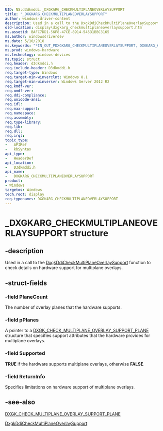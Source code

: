 ```yaml
---
UID: NS:d3dkmddi._DXGKARG_CHECKMULTIPLANEOVERLAYSUPPORT
title: "_DXGKARG_CHECKMULTIPLANEOVERLAYSUPPORT"
author: windows-driver-content
description: Used in a call to the DxgkDdiCheckMultiPlaneOverlaySupport function to check details on hardware support for multiplane overlays.
old-location: display\dxgkarg_checkmultiplaneoverlaysupport.htm
ms.assetid: BAFC7DD1-56F8-47CE-8914-54531BBC3165
ms.author: windowsdriverdev
ms.date: 5/10/2018
ms.keywords: "*IN_OUT_PDXGKARG_CHECKMULTIPLANEOVERLAYSUPPORT, DXGKARG_CHECKMULTIPLANEOVERLAYSUPPORT, DXGKARG_CHECKMULTIPLANEOVERLAYSUPPORT structure [Display Devices], PDXGKARG_CHECKMULTIPLANEOVERLAYSUPPORT, PDXGKARG_CHECKMULTIPLANEOVERLAYSUPPORT structure pointer [Display Devices], _DXGKARG_CHECKMULTIPLANEOVERLAYSUPPORT, d3dkmddi/DXGKARG_CHECKMULTIPLANEOVERLAYSUPPORT, d3dkmddi/PDXGKARG_CHECKMULTIPLANEOVERLAYSUPPORT, display.dxgkarg_checkmultiplaneoverlaysupport"
ms.prod: windows-hardware
ms.technology: windows-devices
ms.topic: struct
req.header: d3dkmddi.h
req.include-header: D3dkmddi.h
req.target-type: Windows
req.target-min-winverclnt: Windows 8.1
req.target-min-winversvr: Windows Server 2012 R2
req.kmdf-ver: 
req.umdf-ver: 
req.ddi-compliance: 
req.unicode-ansi: 
req.idl: 
req.max-support: 
req.namespace: 
req.assembly: 
req.type-library: 
req.lib: 
req.dll: 
req.irql: 
topic_type:
-	APIRef
-	kbSyntax
api_type:
-	HeaderDef
api_location:
-	D3dkmddi.h
api_name:
-	DXGKARG_CHECKMULTIPLANEOVERLAYSUPPORT
product:
- Windows
targetos: Windows
tech.root: display
req.typenames: DXGKARG_CHECKMULTIPLANEOVERLAYSUPPORT
---
```


# _DXGKARG_CHECKMULTIPLANEOVERLAYSUPPORT structure


## -description


Used in a call to the <a href="https://msdn.microsoft.com/8332DD64-B75E-40A4-9D98-3406187150F2">DxgkDdiCheckMultiPlaneOverlaySupport</a> function to check details on hardware support for multiplane overlays.


## -struct-fields




### -field PlaneCount

The number of overlay planes that the hardware supports.


### -field pPlanes

A pointer to a <a href="https://msdn.microsoft.com/library/windows/hardware/dn305132">DXGK_CHECK_MULTIPLANE_OVERLAY_SUPPORT_PLANE</a> structure that specifies support attributes that the hardware provides for multiplane overlays.


### -field Supported

<b>TRUE</b> if the hardware supports multiplane overlays, otherwise <b>FALSE</b>.


### -field ReturnInfo

Specifies limitations on hardware support of multiplane overlays.


## -see-also




<a href="https://msdn.microsoft.com/library/windows/hardware/dn305132">DXGK_CHECK_MULTIPLANE_OVERLAY_SUPPORT_PLANE</a>



<a href="https://msdn.microsoft.com/8332DD64-B75E-40A4-9D98-3406187150F2">DxgkDdiCheckMultiPlaneOverlaySupport</a>
 

 

